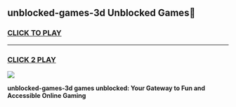 
## unblocked-games-3d Unblocked Games👋
<h3>
<a href="https://news.freeplayer.one?title=unblocked-games-3d&ref=16F">CLICK TO PLAY</a></h3>
<hr>

<h3>
<a href="https://news.freeplayer.one?title=unblocked-games-3d&ref=16F">CLICK 2 PLAY</a>
  
</h3>

<a href="https://news.freeplayer.one?title=unblocked-games-3d&ref=16F/"><img src="https://clearcache.store/games.png"></a>


**unblocked-games-3d games unblocked: Your Gateway to Fun and Accessible Online Gaming**
